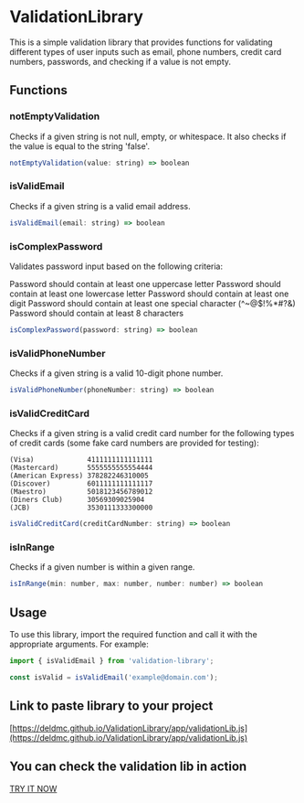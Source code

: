 # ValidationLibrary

This is a simple validation library that provides functions for validating different types of user inputs such as email, phone numbers, credit card numbers, passwords, and checking if a value is not empty.

## Functions

### notEmptyValidation
Checks if a given string is not null, empty, or whitespace. It also checks if the value is equal to the string 'false'.

```javascript
notEmptyValidation(value: string) => boolean
```

### isValidEmail
Checks if a given string is a valid email address.

```javascript
isValidEmail(email: string) => boolean
```

### isComplexPassword
Validates password input based on the following criteria:

Password should contain at least one uppercase letter
Password should contain at least one lowercase letter
Password should contain at least one digit
Password should contain at least one special character (^~@$!%*#?&)
Password should contain at least 8 characters

```javascript
isComplexPassword(password: string) => boolean
```

### isValidPhoneNumber
Checks if a given string is a valid 10-digit phone number.

```javascript
isValidPhoneNumber(phoneNumber: string) => boolean
```

### isValidCreditCard
Checks if a given string is a valid credit card number for the following types of credit cards (some fake card numbers are provided for testing):

    (Visa)             4111111111111111 
    (Mastercard)       5555555555554444 
    (American Express) 378282246310005  
    (Discover)         6011111111111117 
    (Maestro)          5018123456789012 
    (Diners Club)      30569309025904   
    (JCB)              3530111333300000 

```javascript
isValidCreditCard(creditCardNumber: string) => boolean
```

### isInRange
Checks if a given number is within a given range.

```javascript
isInRange(min: number, max: number, number: number) => boolean
```

## Usage
To use this library, import the required function and call it with the appropriate arguments. For example:

```javascript
import { isValidEmail } from 'validation-library';

const isValid = isValidEmail('example@domain.com');
```

## Link to paste library to your project
[https://deldmc.github.io/ValidationLibrary/app/validationLib.js](https://deldmc.github.io/ValidationLibrary/app/validationLib.js)

## You can check the validation lib in action
[TRY IT NOW](https://deldmc.github.io/ValidationLibrary/app/)
